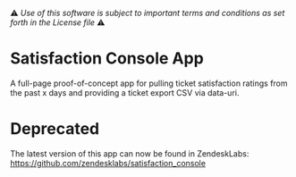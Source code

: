 :warning: *Use of this software is subject to important terms and conditions as set forth in the License file* :warning:

# Satisfaction Console App
A full-page proof-of-concept app for pulling ticket satisfaction ratings from the past x days and providing a ticket export CSV via data-uri.

# Deprecated
The latest version of this app can now be found in ZendeskLabs: https://github.com/zendesklabs/satisfaction_console
